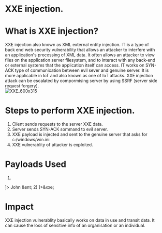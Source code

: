 # XXE injection. 
# What is XXE injection? 
XXE injection also known as XML external entity injection. IT is a type of back end web security vulnerability that allows an attacker to interfere with an application's processing of XML data. It often allows an attacker to view files on the application server filesystem, and to interact with any back-end or external systems that the application itself can access. IT works on SYN-ACK type of communication between evil sever and genuine server. It is more applicable in IoT and also known  as one of IoT attacks. XXE injection attack can be escalated by compormising server by using SSRF (server side request forgery).  
![XXE_600x315](https://user-images.githubusercontent.com/115407638/204035060-03d35c3f-eff2-48fb-8fd3-e61cc5bf77c0.png) 

# Steps to perform XXE injection. 
1) Client sends requests to the server XXE data. 
2) Server sends SYN-ACK sommand to evil server. 
3) XXE payload is injected and sent to the genuine server that asks for c:/windows/win.ini 
4) XXE vulnerablity of attacker is exploited. 

# Payloads Used 
1) <!--?xml version="1.0" ?-->
<!DOCTYPE replace [<!ENTITY ent SYSTEM "file:///etc/shadow"> ]>
<userInfo>
 <firstName>John</firstName>
 <lastName>&ent;</lastName>
</userInfo>
2)<?xml version="1.0"?>
<!DOCTYPE foo [  
<!ELEMENT foo (#ANY)>
<!ENTITY xxe SYSTEM "file:///etc/passwd">]><foo>&xxe;</foo>

# Impact 
XXE injection vulnerablity basically works on data in use and transit data. It can cause the loss of sensitive info of an organisation or an individual. 
